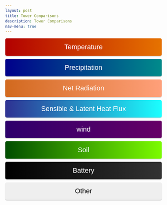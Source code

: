 ```yaml
---
layout: post
title: Tower Comparisons
description: Tower Comparisons
nav-menu: true 
---
```

  
  <script>
  window.onload = function() {
    var coll = document.getElementsByClassName("collapsible");
    var i;
    
    for (i = 0; i < coll.length; i++) {
      coll[i].addEventListener("click", function() {
        this.classList.toggle("active");
        var content = this.nextElementSibling;
        if (content.style.display === "block") {
          content.style.display = "none";
        } else {
          content.style.display = "block";
        }
      });
    }
  }
</script> 
  
  <script>
  function imgError(image) {
    image.onerror = "";
    image.outerHTML = '<img src="../../images/cat_attempt.png" alt="Cat 404" style="width: 200px; display: block; margin: auto;"><div>Sorry, not available! This means we don\'t have data for today yet, or the values are all NA!</div>';
    return true;
  }
</script>
  
  <style>
   .collapsible {
  text-align: center;
  padding: 15px;
  border: none;
  font-size: 22px;
  cursor: pointer;
  transition: background-color 0.5s, color 0.5s, border-color 0.5s;
  width: 100%;
  display: block;
  margin: 0 auto;
  margin-bottom: 10px;
  line-height: normal;
  border-radius: 5px;
  box-shadow: 0px 2px 2px rgba(0, 0, 0, 0.2);
}

.collapsible.carbonflux {
  background: linear-gradient(to right, #614385, #516395);
  color: white;
}
.collapsible.temperature {
  background: linear-gradient(to right,  #b20000, #e67300); /* Darker gradient background */
  color: white;
}
  
.collapsible.rel {
  background: linear-gradient(to right, #662D8C, #ED1E79); /* Darker gradient background */
  color: white;
}

.collapsible.precip {
  background: linear-gradient(to right, #00008b, #008b8b); /* Darker gradient background */
  color: white;
}
   
.collapsible.rn {
  background: linear-gradient(to right, #D2691E, #FFA07A);
  color: white;
}
   
.collapsible.sensible {
  background: linear-gradient(to right, #8B0000, #FF4500);
  color: white;
}
  
.collapsible.latent {
  background: linear-gradient(to right, #2E3192, #1BFFFF);
  color: white;
}

.collapsible.wind {
  background: linear-gradient(to right, #2d006b, #660066);
  color: white;
}
   
.collapsible.soil {
  background: linear-gradient(to right, #004d00, #7cfc00);
  color: white;
}

.collapsible.battery {
  background: linear-gradient(to right, #000000, #333333); /* Gradient background from black to dark gray */
  color: white;
}
   

h4, h5 {
  font-size: 18px; /* Making headers smaller */
}

.content {
  display: none;
  margin: auto;
  width: 95%;
}

.collapsibleContainer {
  text-align: center;
}

.row {
  display: flex;
  justify-content: space-around;
  margin-bottom: 20px;
}

.plot {
  width: 48%;
  margin-right: 2%;
}

.flex-container img {
  max-width: 100%;
  height: auto;
}

.flex-container img:hover {
  transform: scale(1.5);
}

.flex-container a {
  text-decoration: none;
}

.flex-container a:hover {
  text-decoration: none;
}

</style>

<!-- This is an HTML comment, it won't appear on the page -->
<!-- Start site objects and things here: -->


<!-- Start Temperature section: -->
<div class="collapsibleContainer">
<button class="collapsible temperature">Temperature</button>
<div class="content">

<!-- Start T_tmpr_rh_mean: -->
<h2>Temperature (T_tmpr_rh_mean)</h2>

<div class="flex-container">

  <!-- Fluxtower 1_2 Plots -->
  <h3>Flux Towers 1 & 2</h3>
  <div class="row">
    <div class="plot">
      <h5>Yesterday</h5>
      <a href="fluxtower1_2/daily_plots/fluxtower1_2_T_tmpr_rh_mean_yesterday.png" target="_blank">
        <img src="fluxtower1_2/daily_plots/fluxtower1_2_T_tmpr_rh_mean_yesterday.png" alt="Fluxtower1_2 - T_tmpr_rh_mean yesterday" onerror="imgError(this);">
      </a>
    </div>

    <div class="plot">
      <h5>Today</h5>
      <a href="fluxtower1_2/daily_plots/fluxtower1_2_T_tmpr_rh_mean_today.png" target="_blank">
        <img src="fluxtower1_2/daily_plots/fluxtower1_2_T_tmpr_rh_mean_today.png" alt="Fluxtower1_2 - T_tmpr_rh_mean today" onerror="imgError(this);">
      </a>
    </div>
  </div>

  <!-- Fluxtower 3_4 Plots -->
  <h3>Flux Towers 3 & 4</h3>
  <div class="row">
    <div class="plot">
      <h5>Yesterday</h5>
      <a href="fluxtower3_4/daily_plots/fluxtower3_4_T_tmpr_rh_mean_yesterday.png" target="_blank">
        <img src="fluxtower3_4/daily_plots/fluxtower3_4_T_tmpr_rh_mean_yesterday.png" alt="Fluxtower3_4 - T_tmpr_rh_mean yesterday" onerror="imgError(this);">
      </a>
    </div>

    <div class="plot">
      <h5>Today</h5>
      <a href="fluxtower3_4/daily_plots/fluxtower3_4_T_tmpr_rh_mean_today.png" target="_blank">
        <img src="fluxtower3_4/daily_plots/fluxtower3_4_T_tmpr_rh_mean_today.png" alt="Fluxtower3_4 - T_tmpr_rh_mean today" onerror="imgError(this);">
      </a>
    </div>
  </div>

</div>

<!-- end T_tmpr_rh_mean: -->

<!-- Start Ts_Avg: -->
<h2>Average Ts (Ts_Avg)</h2>

<div class="flex-container">

  <!-- Fluxtower 1_2 Plots -->
  <h3>Flux Towers 1 & 2</h3>
  <div class="row">
    <div class="plot">
      <h5>Yesterday</h5>
      <a href="fluxtower1_2/daily_plots/fluxtower1_2_Ts_Avg_yesterday.png" target="_blank">
        <img src="fluxtower1_2/daily_plots/fluxtower1_2_Ts_Avg_yesterday.png" alt="Fluxtower1_2 - Ts_Avg yesterday" onerror="imgError(this);">
      </a>
    </div>

    <div class="plot">
      <h5>Today</h5>
      <a href="fluxtower1_2/daily_plots/fluxtower1_2_Ts_Avg_today.png" target="_blank">
        <img src="fluxtower1_2/daily_plots/fluxtower1_2_Ts_Avg_today.png" alt="Fluxtower1_2 - Ts_Avg today" onerror="imgError(this);">
      </a>
    </div>
  </div>

  <!-- Fluxtower 3_4 Plots -->
  <h3>Flux Towers 3 & 4</h3>
  <div class="row">
    <div class="plot">
      <h5>Yesterday</h5>
      <a href="fluxtower3_4/daily_plots/fluxtower3_4_Ts_Avg_yesterday.png" target="_blank">
        <img src="fluxtower3_4/daily_plots/fluxtower3_4_Ts_Avg_yesterday.png" alt="Fluxtower3_4 - Ts_Avg yesterday" onerror="imgError(this);">
      </a>
    </div>

    <div class="plot">
      <h5>Today</h5>
      <a href="fluxtower3_4/daily_plots/fluxtower3_4_Ts_Avg_today.png" target="_blank">
        <img src="fluxtower3_4/daily_plots/fluxtower3_4_Ts_Avg_today.png" alt="Fluxtower3_4 - Ts_Avg today" onerror="imgError(this);">
      </a>
    </div>
  </div>

</div>

<!-- end Ts_Avg: -->

</div> <!-- This is the closing tag for content div under Temperature -->
</div> <!-- This is the closing tag for collapsibleContainer div under Temperature -->
<!-- END Temperature section: -->


<!-- Start Precipitation section: -->
<div class="collapsibleContainer">
<button class="collapsible precip">Precipitation</button>
<div class="content">

<!-- Start precip_Tot: -->
<h2>Precipitation (precip_Tot)</h2>

<div class="flex-container">

  <!-- Fluxtower 1_2 Plots -->
  <h3>Flux Towers 1 & 2</h3>
  <div class="row">
    <div class="plot">
      <h5>Yesterday</h5>
      <a href="fluxtower1_2/daily_plots/fluxtower1_2_precip_Tot_yesterday.png" target="_blank">
        <img src="fluxtower1_2/daily_plots/fluxtower1_2_precip_Tot_yesterday.png" alt="Fluxtower1_2 - precip_Tot yesterday" onerror="imgError(this);">
      </a>
    </div>

    <div class="plot">
      <h5>Today</h5>
      <a href="fluxtower1_2/daily_plots/fluxtower1_2_precip_Tot_today.png" target="_blank">
        <img src="fluxtower1_2/daily_plots/fluxtower1_2_precip_Tot_today.png" alt="Fluxtower1_2 - precip_Tot today" onerror="imgError(this);">
      </a>
    </div>
  </div>

  <!-- Fluxtower 3_4 Plots -->
  <h3>Flux Towers 3 & 4</h3>
  <div class="row">
    <div class="plot">
      <h5>Yesterday</h5>
      <a href="fluxtower3_4/daily_plots/fluxtower3_4_precip_Tot_yesterday.png" target="_blank">
        <img src="fluxtower3_4/daily_plots/fluxtower3_4_precip_Tot_yesterday.png" alt="Fluxtower3_4 - precip_Tot yesterday" onerror="imgError(this);">
      </a>
    </div>

    <div class="plot">
      <h5>Today</h5>
      <a href="fluxtower3_4/daily_plots/fluxtower3_4_precip_Tot_today.png" target="_blank">
        <img src="fluxtower3_4/daily_plots/fluxtower3_4_precip_Tot_today.png" alt="Fluxtower3_4 - precip_Tot today" onerror="imgError(this);">
      </a>
    </div>
  </div>

</div>

<!-- end precip_Tot: -->


</div> <!-- This is the closing tag for content div under Precipitation -->
</div> <!-- This is the closing tag for collapsibleContainer div under Precipitation -->
<!-- END Precipitation section: -->




<!-- Start Net Radiation section: -->
<div class="collapsibleContainer">
<button class="collapsible rn">Net Radiation</button>
<div class="content">

<!-- Start albedo_Avg: -->
<h2>Average Albedo (albedo_Avg)</h2>

<div class="flex-container">

  <!-- Fluxtower 1_2 Plots -->
  <h3>Flux Towers 1 & 2</h3>
  <div class="row">
    <div class="plot">
      <h5>Yesterday</h5>
      <a href="fluxtower1_2/daily_plots/fluxtower1_2_albedo_Avg_yesterday.png" target="_blank">
        <img src="fluxtower1_2/daily_plots/fluxtower1_2_albedo_Avg_yesterday.png" alt="Fluxtower1_2 - albedo_Avg yesterday" onerror="imgError(this);">
      </a>
    </div>

    <div class="plot">
      <h5>Today</h5>
      <a href="fluxtower1_2/daily_plots/fluxtower1_2_albedo_Avg_today.png" target="_blank">
        <img src="fluxtower1_2/daily_plots/fluxtower1_2_albedo_Avg_today.png" alt="Fluxtower1_2 - albedo_Avg today" onerror="imgError(this);">
      </a>
    </div>
  </div>

  <!-- Fluxtower 3_4 Plots -->
  <h3>Flux Towers 3 & 4</h3>
  <div class="row">
    <div class="plot">
      <h5>Yesterday</h5>
      <a href="fluxtower3_4/daily_plots/fluxtower3_4_albedo_Avg_yesterday.png" target="_blank">
        <img src="fluxtower3_4/daily_plots/fluxtower3_4_albedo_Avg_yesterday.png" alt="Fluxtower3_4 - albedo_Avg yesterday" onerror="imgError(this);">
      </a>
    </div>

    <div class="plot">
      <h5>Today</h5>
      <a href="fluxtower3_4/daily_plots/fluxtower3_4_albedo_Avg_today.png" target="_blank">
        <img src="fluxtower3_4/daily_plots/fluxtower3_4_albedo_Avg_today.png" alt="Fluxtower3_4 - albedo_Avg today" onerror="imgError(this);">
      </a>
    </div>
  </div>

</div>

<!-- end albedo_Avg: -->
<!-- Start Rn_Avg: -->
<h2>Average Net Radiation (Rn_Avg)</h2>

<div class="flex-container">

  <!-- Fluxtower 1_2 Plots -->
  <h3>Flux Towers 1 & 2</h3>
  <div class="row">
    <div class="plot">
      <h5>Yesterday</h5>
      <a href="fluxtower1_2/daily_plots/fluxtower1_2_Rn_Avg_yesterday.png" target="_blank">
        <img src="fluxtower1_2/daily_plots/fluxtower1_2_Rn_Avg_yesterday.png" alt="Fluxtower1_2 - Rn_Avg yesterday" onerror="imgError(this);">
      </a>
    </div>

    <div class="plot">
      <h5>Today</h5>
      <a href="fluxtower1_2/daily_plots/fluxtower1_2_Rn_Avg_today.png" target="_blank">
        <img src="fluxtower1_2/daily_plots/fluxtower1_2_Rn_Avg_today.png" alt="Fluxtower1_2 - Rn_Avg today" onerror="imgError(this);">
      </a>
    </div>
  </div>

  <!-- Fluxtower 3_4 Plots -->
  <h3>Flux Towers 3 & 4</h3>
  <div class="row">
    <div class="plot">
      <h5>Yesterday</h5>
      <a href="fluxtower3_4/daily_plots/fluxtower3_4_Rn_Avg_yesterday.png" target="_blank">
        <img src="fluxtower3_4/daily_plots/fluxtower3_4_Rn_Avg_yesterday.png" alt="Fluxtower3_4 - Rn_Avg yesterday" onerror="imgError(this);">
      </a>
    </div>

    <div class="plot">
      <h5>Today</h5>
      <a href="fluxtower3_4/daily_plots/fluxtower3_4_Rn_Avg_today.png" target="_blank">
        <img src="fluxtower3_4/daily_plots/fluxtower3_4_Rn_Avg_today.png" alt="Fluxtower3_4 - Rn_Avg today" onerror="imgError(this);">
      </a>
    </div>
  </div>

</div>

<!-- end Rn_Avg: -->
<!-- Start par_Avg: -->
<h2>Average PAR (par_Avg)</h2>

<div class="flex-container">

  <!-- Fluxtower 1_2 Plots -->
  <h3>Flux Towers 1 & 2</h3>
  <div class="row">
    <div class="plot">
      <h5>Yesterday</h5>
      <a href="fluxtower1_2/daily_plots/fluxtower1_2_par_Avg_yesterday.png" target="_blank">
        <img src="fluxtower1_2/daily_plots/fluxtower1_2_par_Avg_yesterday.png" alt="Fluxtower1_2 - par_Avg yesterday" onerror="imgError(this);">
      </a>
    </div>

    <div class="plot">
      <h5>Today</h5>
      <a href="fluxtower1_2/daily_plots/fluxtower1_2_par_Avg_today.png" target="_blank">
        <img src="fluxtower1_2/daily_plots/fluxtower1_2_par_Avg_today.png" alt="Fluxtower1_2 - par_Avg today" onerror="imgError(this);">
      </a>
    </div>
  </div>

  <!-- Fluxtower 3_4 Plots -->
  <h3>Flux Towers 3 & 4</h3>
  <div class="row">
    <div class="plot">
      <h5>Yesterday</h5>
      <a href="fluxtower3_4/daily_plots/fluxtower3_4_par_Avg_yesterday.png" target="_blank">
        <img src="fluxtower3_4/daily_plots/fluxtower3_4_par_Avg_yesterday.png" alt="Fluxtower3_4 - par_Avg yesterday" onerror="imgError(this);">
      </a>
    </div>

    <div class="plot">
      <h5>Today</h5>
      <a href="fluxtower3_4/daily_plots/fluxtower3_4_par_Avg_today.png" target="_blank">
        <img src="fluxtower3_4/daily_plots/fluxtower3_4_par_Avg_today.png" alt="Fluxtower3_4 - par_Avg today" onerror="imgError(this);">
      </a>
    </div>
  </div>

</div>

<!-- end par_Avg: -->

<!-- Start Rl_incoming_Avg: -->
<h2>Average Incoming Longwave (Rl_incoming_Avg)</h2>

<div class="flex-container">

  <!-- Fluxtower 1_2 Plots -->
  <h3>Flux Towers 1 & 2</h3>
  <div class="row">
    <div class="plot">
      <h5>Yesterday</h5>
      <a href="fluxtower1_2/daily_plots/fluxtower1_2_Rl_incoming_Avg_yesterday.png" target="_blank">
        <img src="fluxtower1_2/daily_plots/fluxtower1_2_Rl_incoming_Avg_yesterday.png" alt="Fluxtower1_2 - Rl_incoming_Avg yesterday" onerror="imgError(this);">
      </a>
    </div>

    <div class="plot">
      <h5>Today</h5>
      <a href="fluxtower1_2/daily_plots/fluxtower1_2_Rl_incoming_Avg_today.png" target="_blank">
        <img src="fluxtower1_2/daily_plots/fluxtower1_2_Rl_incoming_Avg_today.png" alt="Fluxtower1_2 - Rl_incoming_Avg today" onerror="imgError(this);">
      </a>
    </div>
  </div>

  <!-- Fluxtower 3_4 Plots -->
  <h3>Flux Towers 3 & 4</h3>
  <div class="row">
    <div class="plot">
      <h5>Yesterday</h5>
      <a href="fluxtower3_4/daily_plots/fluxtower3_4_Rl_incoming_Avg_yesterday.png" target="_blank">
        <img src="fluxtower3_4/daily_plots/fluxtower3_4_Rl_incoming_Avg_yesterday.png" alt="Fluxtower3_4 - Rl_incoming_Avg yesterday" onerror="imgError(this);">
      </a>
    </div>

    <div class="plot">
      <h5>Today</h5>
      <a href="fluxtower3_4/daily_plots/fluxtower3_4_Rl_incoming_Avg_today.png" target="_blank">
        <img src="fluxtower3_4/daily_plots/fluxtower3_4_Rl_incoming_Avg_today.png" alt="Fluxtower3_4 - Rl_incoming_Avg today" onerror="imgError(this);">
      </a>
    </div>
  </div>

</div>

<!-- end Rl_incoming_Avg: -->
<!-- Start Rl_outgoing_Avg: -->
<h2>Average Outgoing Longwave (Rl_outgoing_Avg)</h2>

<div class="flex-container">

  <!-- Fluxtower 1_2 Plots -->
  <h3>Flux Towers 1 & 2</h3>
  <div class="row">
    <div class="plot">
      <h5>Yesterday</h5>
      <a href="fluxtower1_2/daily_plots/fluxtower1_2_Rl_outgoing_Avg_yesterday.png" target="_blank">
        <img src="fluxtower1_2/daily_plots/fluxtower1_2_Rl_outgoing_Avg_yesterday.png" alt="Fluxtower1_2 - Rl_outgoing_Avg yesterday" onerror="imgError(this);">
      </a>
    </div>

    <div class="plot">
      <h5>Today</h5>
      <a href="fluxtower1_2/daily_plots/fluxtower1_2_Rl_outgoing_Avg_today.png" target="_blank">
        <img src="fluxtower1_2/daily_plots/fluxtower1_2_Rl_outgoing_Avg_today.png" alt="Fluxtower1_2 - Rl_outgoing_Avg today" onerror="imgError(this);">
      </a>
    </div>
  </div>

  <!-- Fluxtower 3_4 Plots -->
  <h3>Flux Towers 3 & 4</h3>
  <div class="row">
    <div class="plot">
      <h5>Yesterday</h5>
      <a href="fluxtower3_4/daily_plots/fluxtower3_4_Rl_outgoing_Avg_yesterday.png" target="_blank">
        <img src="fluxtower3_4/daily_plots/fluxtower3_4_Rl_outgoing_Avg_yesterday.png" alt="Fluxtower3_4 - Rl_outgoing_Avg yesterday" onerror="imgError(this);">
      </a>
    </div>

    <div class="plot">
      <h5>Today</h5>
      <a href="fluxtower3_4/daily_plots/fluxtower3_4_Rl_outgoing_Avg_today.png" target="_blank">
        <img src="fluxtower3_4/daily_plots/fluxtower3_4_Rl_outgoing_Avg_today.png" alt="Fluxtower3_4 - Rl_outgoing_Avg today" onerror="imgError(this);">
      </a>
    </div>
  </div>

</div>

<!-- end Rl_outgoing_Avg: -->
<!-- Start Rs_incoming_Avg: -->
<h2>Average Incoming Shortwave (Rs_incoming_Avg)</h2>

<div class="flex-container">

  <!-- Fluxtower 1_2 Plots -->
  <h3>Flux Towers 1 & 2</h3>
  <div class="row">
    <div class="plot">
      <h5>Yesterday</h5>
      <a href="fluxtower1_2/daily_plots/fluxtower1_2_Rs_incoming_Avg_yesterday.png" target="_blank">
        <img src="fluxtower1_2/daily_plots/fluxtower1_2_Rs_incoming_Avg_yesterday.png" alt="Fluxtower1_2 - Rs_incoming_Avg yesterday" onerror="imgError(this);">
      </a>
    </div>

    <div class="plot">
      <h5>Today</h5>
      <a href="fluxtower1_2/daily_plots/fluxtower1_2_Rs_incoming_Avg_today.png" target="_blank">
        <img src="fluxtower1_2/daily_plots/fluxtower1_2_Rs_incoming_Avg_today.png" alt="Fluxtower1_2 - Rs_incoming_Avg today" onerror="imgError(this);">
      </a>
    </div>
  </div>

  <!-- Fluxtower 3_4 Plots -->
  <h3>Flux Towers 3 & 4</h3>
  <div class="row">
    <div class="plot">
      <h5>Yesterday</h5>
      <a href="fluxtower3_4/daily_plots/fluxtower3_4_Rs_incoming_Avg_yesterday.png" target="_blank">
        <img src="fluxtower3_4/daily_plots/fluxtower3_4_Rs_incoming_Avg_yesterday.png" alt="Fluxtower3_4 - Rs_incoming_Avg yesterday" onerror="imgError(this);">
      </a>
    </div>

    <div class="plot">
      <h5>Today</h5>
      <a href="fluxtower3_4/daily_plots/fluxtower3_4_Rs_incoming_Avg_today.png" target="_blank">
        <img src="fluxtower3_4/daily_plots/fluxtower3_4_Rs_incoming_Avg_today.png" alt="Fluxtower3_4 - Rs_incoming_Avg today" onerror="imgError(this);">
      </a>
    </div>
  </div>

</div>

<!-- end Rs_incoming_Avg: -->


<!-- Start Rs_outgoing_Avg: -->
<h2>Average Outgoing Shortwave (Rs_outgoing_Avg)</h2>

<div class="flex-container">

  <!-- Fluxtower 1_2 Plots -->
  <h3>Flux Towers 1 & 2</h3>
  <div class="row">
    <div class="plot">
      <h5>Yesterday</h5>
      <a href="fluxtower1_2/daily_plots/fluxtower1_2_Rs_outgoing_Avg_yesterday.png" target="_blank">
        <img src="fluxtower1_2/daily_plots/fluxtower1_2_Rs_outgoing_Avg_yesterday.png" alt="Fluxtower1_2 - Rs_outgoing_Avg yesterday" onerror="imgError(this);">
      </a>
    </div>

    <div class="plot">
      <h5>Today</h5>
      <a href="fluxtower1_2/daily_plots/fluxtower1_2_Rs_outgoing_Avg_today.png" target="_blank">
        <img src="fluxtower1_2/daily_plots/fluxtower1_2_Rs_outgoing_Avg_today.png" alt="Fluxtower1_2 - Rs_outgoing_Avg today" onerror="imgError(this);">
      </a>
    </div>
  </div>

  <!-- Fluxtower 3_4 Plots -->
  <h3>Flux Towers 3 & 4</h3>
  <div class="row">
    <div class="plot">
      <h5>Yesterday</h5>
      <a href="fluxtower3_4/daily_plots/fluxtower3_4_Rs_outgoing_Avg_yesterday.png" target="_blank">
        <img src="fluxtower3_4/daily_plots/fluxtower3_4_Rs_outgoing_Avg_yesterday.png" alt="Fluxtower3_4 - Rs_outgoing_Avg yesterday" onerror="imgError(this);">
      </a>
    </div>

    <div class="plot">
      <h5>Today</h5>
      <a href="fluxtower3_4/daily_plots/fluxtower3_4_Rs_outgoing_Avg_today.png" target="_blank">
        <img src="fluxtower3_4/daily_plots/fluxtower3_4_Rs_outgoing_Avg_today.png" alt="Fluxtower3_4 - Rs_outgoing_Avg today" onerror="imgError(this);">
      </a>
    </div>
  </div>

</div>

<!-- end Rs_outgoing_Avg: -->

</div> <!-- This is the closing tag for content div under Net Radiation -->
</div> <!-- This is the closing tag for collapsibleContainer div under Net Radiation -->
<!-- END Net Radiation section: -->







<!-- Start Latent Heat Flux section: -->
<div class="collapsibleContainer">
<button class="collapsible latent">Sensible & Latent Heat Flux</button>
<div class="content">

<!-- Start LE_li_irga: -->
<h2>Latent Heat Flux (LE_li_irga)</h2>

<div class="flex-container">

  <!-- Fluxtower 1_2 Plots -->
  <h3>Flux Towers 1 & 2</h3>
  <div class="row">
    <div class="plot">
      <h5>Yesterday</h5>
      <a href="fluxtower1_2/daily_plots/fluxtower1_2_LE_li_irga_yesterday.png" target="_blank">
        <img src="fluxtower1_2/daily_plots/fluxtower1_2_LE_li_irga_yesterday.png" alt="Fluxtower1_2 - LE_li_irga yesterday" onerror="imgError(this);">
      </a>
    </div>

    <div class="plot">
      <h5>Today</h5>
      <a href="fluxtower1_2/daily_plots/fluxtower1_2_LE_li_irga_today.png" target="_blank">
        <img src="fluxtower1_2/daily_plots/fluxtower1_2_LE_li_irga_today.png" alt="Fluxtower1_2 - LE_li_irga today" onerror="imgError(this);">
      </a>
    </div>
  </div>

  <!-- Fluxtower 3_4 Plots -->
  <h3>Flux Towers 3 & 4</h3>
  <div class="row">
    <div class="plot">
      <h5>Yesterday</h5>
      <a href="fluxtower3_4/daily_plots/fluxtower3_4_LE_li_irga_yesterday.png" target="_blank">
        <img src="fluxtower3_4/daily_plots/fluxtower3_4_LE_li_irga_yesterday.png" alt="Fluxtower3_4 - LE_li_irga yesterday" onerror="imgError(this);">
      </a>
    </div>

    <div class="plot">
      <h5>Today</h5>
      <a href="fluxtower3_4/daily_plots/fluxtower3_4_LE_li_irga_today.png" target="_blank">
        <img src="fluxtower3_4/daily_plots/fluxtower3_4_LE_li_irga_today.png" alt="Fluxtower3_4 - LE_li_irga today" onerror="imgError(this);">
      </a>
    </div>
  </div>

</div>

<!-- end LE_li_irga: -->
<!-- Start LE_li_wpl: -->
<h2>Latent Heat Flux (LE_li_wpl)</h2>

<div class="flex-container">

  <!-- Fluxtower 1_2 Plots -->
  <h3>Flux Towers 1 & 2</h3>
  <div class="row">
    <div class="plot">
      <h5>Yesterday</h5>
      <a href="fluxtower1_2/daily_plots/fluxtower1_2_LE_li_wpl_yesterday.png" target="_blank">
        <img src="fluxtower1_2/daily_plots/fluxtower1_2_LE_li_wpl_yesterday.png" alt="Fluxtower1_2 - LE_li_wpl yesterday" onerror="imgError(this);">
      </a>
    </div>

    <div class="plot">
      <h5>Today</h5>
      <a href="fluxtower1_2/daily_plots/fluxtower1_2_LE_li_wpl_today.png" target="_blank">
        <img src="fluxtower1_2/daily_plots/fluxtower1_2_LE_li_wpl_today.png" alt="Fluxtower1_2 - LE_li_wpl today" onerror="imgError(this);">
      </a>
    </div>
  </div>

  <!-- Fluxtower 3_4 Plots -->
  <h3>Flux Towers 3 & 4</h3>
  <div class="row">
    <div class="plot">
      <h5>Yesterday</h5>
      <a href="fluxtower3_4/daily_plots/fluxtower3_4_LE_li_wpl_yesterday.png" target="_blank">
        <img src="fluxtower3_4/daily_plots/fluxtower3_4_LE_li_wpl_yesterday.png" alt="Fluxtower3_4 - LE_li_wpl yesterday" onerror="imgError(this);">
      </a>
    </div>

    <div class="plot">
      <h5>Today</h5>
      <a href="fluxtower3_4/daily_plots/fluxtower3_4_LE_li_wpl_today.png" target="_blank">
        <img src="fluxtower3_4/daily_plots/fluxtower3_4_LE_li_wpl_today.png" alt="Fluxtower3_4 - LE_li_wpl today" onerror="imgError(this);">
      </a>
    </div>
  </div>

</div>

<!-- end LE_li_wpl: -->


<!-- Start Hs: -->
<h2>Sensible Heat Flux (Hs)</h2>

<div class="flex-container">

  <!-- Fluxtower 1_2 Plots -->
  <h3>Flux Towers 1 & 2</h3>
  <div class="row">
    <div class="plot">
      <h5>Yesterday</h5>
      <a href="fluxtower1_2/daily_plots/fluxtower1_2_Hs_yesterday.png" target="_blank">
        <img src="fluxtower1_2/daily_plots/fluxtower1_2_Hs_yesterday.png" alt="Fluxtower1_2 - Hs yesterday" onerror="imgError(this);">
      </a>
    </div>

    <div class="plot">
      <h5>Today</h5>
      <a href="fluxtower1_2/daily_plots/fluxtower1_2_Hs_today.png" target="_blank">
        <img src="fluxtower1_2/daily_plots/fluxtower1_2_Hs_today.png" alt="Fluxtower1_2 - Hs today" onerror="imgError(this);">
      </a>
    </div>
  </div>

  <!-- Fluxtower 3_4 Plots -->
  <h3>Flux Towers 3 & 4</h3>
  <div class="row">
    <div class="plot">
      <h5>Yesterday</h5>
      <a href="fluxtower3_4/daily_plots/fluxtower3_4_Hs_yesterday.png" target="_blank">
        <img src="fluxtower3_4/daily_plots/fluxtower3_4_Hs_yesterday.png" alt="Fluxtower3_4 - Hs yesterday" onerror="imgError(this);">
      </a>
    </div>

    <div class="plot">
      <h5>Today</h5>
      <a href="fluxtower3_4/daily_plots/fluxtower3_4_Hs_today.png" target="_blank">
        <img src="fluxtower3_4/daily_plots/fluxtower3_4_Hs_today.png" alt="Fluxtower3_4 - Hs today" onerror="imgError(this);">
      </a>
    </div>
  </div>

</div>

<!-- end Hs: -->


</div> <!-- This is the closing tag for content div under Sensible Heat Flux -->
</div> <!-- This is the closing tag for collapsibleContainer div under Sensible Heat Flux -->
<!-- END Sensible Heat Flux section: -->






 
<!-- Start wind section: -->
<div class="collapsibleContainer">
<button class="collapsible wind">wind</button>
<div class="content">

<!-- Start u_star: -->
<h2>U* (u_star)</h2>

<div class="flex-container">

  <!-- Fluxtower 1_2 Plots -->
  <h3>Flux Towers 1 & 2</h3>
  <div class="row">
    <div class="plot">
      <h5>Yesterday</h5>
      <a href="fluxtower1_2/daily_plots/fluxtower1_2_u_star_yesterday.png" target="_blank">
        <img src="fluxtower1_2/daily_plots/fluxtower1_2_u_star_yesterday.png" alt="Fluxtower1_2 - u_star yesterday" onerror="imgError(this);">
      </a>
    </div>

    <div class="plot">
      <h5>Today</h5>
      <a href="fluxtower1_2/daily_plots/fluxtower1_2_u_star_today.png" target="_blank">
        <img src="fluxtower1_2/daily_plots/fluxtower1_2_u_star_today.png" alt="Fluxtower1_2 - u_star today" onerror="imgError(this);">
      </a>
    </div>
  </div>

  <!-- Fluxtower 3_4 Plots -->
  <h3>Flux Towers 3 & 4</h3>
  <div class="row">
    <div class="plot">
      <h5>Yesterday</h5>
      <a href="fluxtower3_4/daily_plots/fluxtower3_4_u_star_yesterday.png" target="_blank">
        <img src="fluxtower3_4/daily_plots/fluxtower3_4_u_star_yesterday.png" alt="Fluxtower3_4 - u_star yesterday" onerror="imgError(this);">
      </a>
    </div>

    <div class="plot">
      <h5>Today</h5>
      <a href="fluxtower3_4/daily_plots/fluxtower3_4_u_star_today.png" target="_blank">
        <img src="fluxtower3_4/daily_plots/fluxtower3_4_u_star_today.png" alt="Fluxtower3_4 - u_star today" onerror="imgError(this);">
      </a>
    </div>
  </div>

</div>

<!-- end u_star: -->
<!-- Start wnd_spd: -->
<h2>Wind Speed (wnd_spd)</h2>

<div class="flex-container">

  <!-- Fluxtower 1_2 Plots -->
  <h3>Flux Towers 1 & 2</h3>
  <div class="row">
    <div class="plot">
      <h5>Yesterday</h5>
      <a href="fluxtower1_2/daily_plots/fluxtower1_2_wnd_spd_yesterday.png" target="_blank">
        <img src="fluxtower1_2/daily_plots/fluxtower1_2_wnd_spd_yesterday.png" alt="Fluxtower1_2 - wnd_spd yesterday" onerror="imgError(this);">
      </a>
    </div>

    <div class="plot">
      <h5>Today</h5>
      <a href="fluxtower1_2/daily_plots/fluxtower1_2_wnd_spd_today.png" target="_blank">
        <img src="fluxtower1_2/daily_plots/fluxtower1_2_wnd_spd_today.png" alt="Fluxtower1_2 - wnd_spd today" onerror="imgError(this);">
      </a>
    </div>
  </div>

  <!-- Fluxtower 3_4 Plots -->
  <h3>Flux Towers 3 & 4</h3>
  <div class="row">
    <div class="plot">
      <h5>Yesterday</h5>
      <a href="fluxtower3_4/daily_plots/fluxtower3_4_wnd_spd_yesterday.png" target="_blank">
        <img src="fluxtower3_4/daily_plots/fluxtower3_4_wnd_spd_yesterday.png" alt="Fluxtower3_4 - wnd_spd yesterday" onerror="imgError(this);">
      </a>
    </div>

    <div class="plot">
      <h5>Today</h5>
      <a href="fluxtower3_4/daily_plots/fluxtower3_4_wnd_spd_today.png" target="_blank">
        <img src="fluxtower3_4/daily_plots/fluxtower3_4_wnd_spd_today.png" alt="Fluxtower3_4 - wnd_spd today" onerror="imgError(this);">
      </a>
    </div>
  </div>

</div>

<!-- end wnd_spd: -->
<!-- Start Uz_Avg: -->
<h2>Average Z Wind Direction (Uz_Avg)</h2>

<div class="flex-container">

  <!-- Fluxtower 1_2 Plots -->
  <h3>Flux Towers 1 & 2</h3>
  <div class="row">
    <div class="plot">
      <h5>Yesterday</h5>
      <a href="fluxtower1_2/daily_plots/fluxtower1_2_Uz_Avg_yesterday.png" target="_blank">
        <img src="fluxtower1_2/daily_plots/fluxtower1_2_Uz_Avg_yesterday.png" alt="Fluxtower1_2 - Uz_Avg yesterday" onerror="imgError(this);">
      </a>
    </div>

    <div class="plot">
      <h5>Today</h5>
      <a href="fluxtower1_2/daily_plots/fluxtower1_2_Uz_Avg_today.png" target="_blank">
        <img src="fluxtower1_2/daily_plots/fluxtower1_2_Uz_Avg_today.png" alt="Fluxtower1_2 - Uz_Avg today" onerror="imgError(this);">
      </a>
    </div>
  </div>

  <!-- Fluxtower 3_4 Plots -->
  <h3>Flux Towers 3 & 4</h3>
  <div class="row">
    <div class="plot">
      <h5>Yesterday</h5>
      <a href="fluxtower3_4/daily_plots/fluxtower3_4_Uz_Avg_yesterday.png" target="_blank">
        <img src="fluxtower3_4/daily_plots/fluxtower3_4_Uz_Avg_yesterday.png" alt="Fluxtower3_4 - Uz_Avg yesterday" onerror="imgError(this);">
      </a>
    </div>

    <div class="plot">
      <h5>Today</h5>
      <a href="fluxtower3_4/daily_plots/fluxtower3_4_Uz_Avg_today.png" target="_blank">
        <img src="fluxtower3_4/daily_plots/fluxtower3_4_Uz_Avg_today.png" alt="Fluxtower3_4 - Uz_Avg today" onerror="imgError(this);">
      </a>
    </div>
  </div>

</div>

<!-- end Uz_Avg: -->
<!-- Start Uz_stdev: -->
<h2>Z Wind Direction Standard Dev (Uz_stdev)</h2>

<div class="flex-container">

  <!-- Fluxtower 1_2 Plots -->
  <h3>Flux Towers 1 & 2</h3>
  <div class="row">
    <div class="plot">
      <h5>Yesterday</h5>
      <a href="fluxtower1_2/daily_plots/fluxtower1_2_Uz_stdev_yesterday.png" target="_blank">
        <img src="fluxtower1_2/daily_plots/fluxtower1_2_Uz_stdev_yesterday.png" alt="Fluxtower1_2 - Uz_stdev yesterday" onerror="imgError(this);">
      </a>
    </div>

    <div class="plot">
      <h5>Today</h5>
      <a href="fluxtower1_2/daily_plots/fluxtower1_2_Uz_stdev_today.png" target="_blank">
        <img src="fluxtower1_2/daily_plots/fluxtower1_2_Uz_stdev_today.png" alt="Fluxtower1_2 - Uz_stdev today" onerror="imgError(this);">
      </a>
    </div>
  </div>

  <!-- Fluxtower 3_4 Plots -->
  <h3>Flux Towers 3 & 4</h3>
  <div class="row">
    <div class="plot">
      <h5>Yesterday</h5>
      <a href="fluxtower3_4/daily_plots/fluxtower3_4_Uz_stdev_yesterday.png" target="_blank">
        <img src="fluxtower3_4/daily_plots/fluxtower3_4_Uz_stdev_yesterday.png" alt="Fluxtower3_4 - Uz_stdev yesterday" onerror="imgError(this);">
      </a>
    </div>

    <div class="plot">
      <h5>Today</h5>
      <a href="fluxtower3_4/daily_plots/fluxtower3_4_Uz_stdev_today.png" target="_blank">
        <img src="fluxtower3_4/daily_plots/fluxtower3_4_Uz_stdev_today.png" alt="Fluxtower3_4 - Uz_stdev today" onerror="imgError(this);">
      </a>
    </div>
  </div>

</div>

<!-- end Uz_stdev: -->
</div> <!-- This is the closing tag for content div under wind -->
</div> <!-- This is the closing tag for collapsibleContainer div under wind -->
<!-- END wind section: -->








<!-- Start Soil section: -->
<div class="collapsibleContainer">
<button class="collapsible soil">Soil</button>
<div class="content">

<!-- Start soil_water_Avg.1: -->
<h1>Soil Water Content</h1>
<h2>Soil Water Content, Level 1 (soil_water_Avg.1)</h2>

<div class="flex-container">

  <!-- Fluxtower 1_2 Plots -->
  <h3>Flux Towers 1 & 2</h3>
  <div class="row">
    <div class="plot">
      <h5>Yesterday</h5>
      <a href="fluxtower1_2/daily_plots/fluxtower1_2_soil_water_Avg.1._yesterday.png" target="_blank">
        <img src="fluxtower1_2/daily_plots/fluxtower1_2_soil_water_Avg.1._yesterday.png" alt="Fluxtower1_2 - soil_water_Avg.1 yesterday" onerror="imgError(this);">
      </a>
    </div>

    <div class="plot">
      <h5>Today</h5>
      <a href="fluxtower1_2/daily_plots/fluxtower1_2_soil_water_Avg.1._today.png" target="_blank">
        <img src="fluxtower1_2/daily_plots/fluxtower1_2_soil_water_Avg.1._today.png" alt="Fluxtower1_2 - soil_water_Avg.1 today" onerror="imgError(this);">
      </a>
    </div>
  </div>

  <!-- Fluxtower 3_4 Plots -->
  <h3>Flux Towers 3 & 4</h3>
  <div class="row">
    <div class="plot">
      <h5>Yesterday</h5>
      <a href="fluxtower3_4/daily_plots/fluxtower3_4_soil_water_Avg.1._yesterday.png" target="_blank">
        <img src="fluxtower3_4/daily_plots/fluxtower3_4_soil_water_Avg.1._yesterday.png" alt="Fluxtower3_4 - soil_water_Avg.1 yesterday" onerror="imgError(this);">
      </a>
    </div>

    <div class="plot">
      <h5>Today</h5>
      <a href="fluxtower3_4/daily_plots/fluxtower3_4_soil_water_Avg.1._today.png" target="_blank">
        <img src="fluxtower3_4/daily_plots/fluxtower3_4_soil_water_Avg.1._today.png" alt="Fluxtower3_4 - soil_water_Avg.1 today" onerror="imgError(this);">
      </a>
    </div>
  </div>

</div>

<!-- end soil_water_Avg.1: -->
<!-- Start soil_water_Avg.2: -->
<h2>Soil Water Content, Level 2 (soil_water_Avg.2)</h2>

<div class="flex-container">

  <!-- Fluxtower 1_2 Plots -->
  <h3>Flux Towers 1 & 2</h3>
  <div class="row">
    <div class="plot">
      <h5>Yesterday</h5>
      <a href="fluxtower1_2/daily_plots/fluxtower1_2_soil_water_Avg.2._yesterday.png" target="_blank">
        <img src="fluxtower1_2/daily_plots/fluxtower1_2_soil_water_Avg.2._yesterday.png" alt="Fluxtower1_2 - soil_water_Avg.2 yesterday" onerror="imgError(this);">
      </a>
    </div>

    <div class="plot">
      <h5>Today</h5>
      <a href="fluxtower1_2/daily_plots/fluxtower1_2_soil_water_Avg...png" target="_blank">
        <img src="fluxtower1_2/daily_plots/fluxtower1_2_soil_water_Avg.2._today.png" alt="Fluxtower1_2 - soil_water_Avg.2 today" onerror="imgError(this);">
      </a>
    </div>
  </div>

  <!-- Fluxtower 3_4 Plots -->
  <h3>Flux Towers 3 & 4</h3>
  <div class="row">
    <div class="plot">
      <h5>Yesterday</h5>
      <a href="fluxtower3_4/daily_plots/fluxtower3_4_soil_water_Avg.2._yesterday.png" target="_blank">
        <img src="fluxtower3_4/daily_plots/fluxtower3_4_soil_water_Avg.2._yesterday.png" alt="Fluxtower3_4 - soil_water_Avg.2 yesterday" onerror="imgError(this);">
      </a>
    </div>

    <div class="plot">
      <h5>Today</h5>
      <a href="fluxtower3_4/daily_plots/fluxtower3_4_soil_water_Avg.2._today.png" target="_blank">
        <img src="fluxtower3_4/daily_plots/fluxtower3_4_soil_water_Avg.2._today.png" alt="Fluxtower3_4 - soil_water_Avg.2 today" onerror="imgError(this);">
      </a>
    </div>
  </div>

</div>

<!-- end soil_water_Avg.2: -->

<!-- Start soil_water_Avg.3: -->
<h2>Soil Water Content, Level 3 (soil_water_Avg.3)</h2>

<div class="flex-container">

  <!-- Fluxtower 1_2 Plots -->
  <h3>Flux Towers 1 & 2</h3>
  <div class="row">
    <div class="plot">
      <h5>Yesterday</h5>
      <a href="fluxtower1_2/daily_plots/fluxtower1_2_soil_water_Avg.3._yesterday.png" target="_blank">
        <img src="fluxtower1_2/daily_plots/fluxtower1_2_soil_water_Avg.3._yesterday.png" alt="Fluxtower1_2 - soil_water_Avg.3 yesterday" onerror="imgError(this);">
      </a>
    </div>

    <div class="plot">
      <h5>Today</h5>
      <a href="fluxtower1_2/daily_plots/fluxtower1_2_soil_water_Avg.3._today.png" target="_blank">
        <img src="fluxtower1_2/daily_plots/fluxtower1_2_soil_water_Avg.3._today.png" alt="Fluxtower1_2 - soil_water_Avg.3 today" onerror="imgError(this);">
      </a>
    </div>
  </div>

  <!-- Fluxtower 3_4 Plots -->
  <h3>Flux Towers 3 & 4</h3>
  <div class="row">
    <div class="plot">
      <h5>Yesterday</h5>
      <a href="fluxtower3_4/daily_plots/fluxtower3_4_soil_water_Avg.3._yesterday.png" target="_blank">
        <img src="fluxtower3_4/daily_plots/fluxtower3_4_soil_water_Avg.3._yesterday.png" alt="Fluxtower3_4 - soil_water_Avg.3 yesterday" onerror="imgError(this);">
      </a>
    </div>

    <div class="plot">
      <h5>Today</h5>
      <a href="fluxtower3_4/daily_plots/fluxtower3_4_soil_water_Avg.3._today.png" target="_blank">
        <img src="fluxtower3_4/daily_plots/fluxtower3_4_soil_water_Avg.3._today.png" alt="Fluxtower3_4 - soil_water_Avg.3 today" onerror="imgError(this);">
      </a>
    </div>
  </div>

</div>

<!-- end soil_water_Avg.3: -->
<h1>Soil Temperature</h1>
<!-- Start Tsoil1_Avg: -->
<h2>Soil Temperature, Level 1 (Tsoil1_Avg)</h2>

<div class="flex-container">

  <!-- Fluxtower 1_2 Plots -->
  <h3>Flux Towers 1 & 2</h3>
  <div class="row">
    <div class="plot">
      <h5>Yesterday</h5>
      <a href="fluxtower1_2/daily_plots/fluxtower1_2_Tsoil1_Avg_yesterday.png" target="_blank">
        <img src="fluxtower1_2/daily_plots/fluxtower1_2_Tsoil1_Avg_yesterday.png" alt="Fluxtower1_2 - Tsoil1_Avg yesterday" onerror="imgError(this);">
      </a>
    </div>

    <div class="plot">
      <h5>Today</h5>
      <a href="fluxtower1_2/daily_plots/fluxtower1_2_Tsoil1_Avg_today.png" target="_blank">
        <img src="fluxtower1_2/daily_plots/fluxtower1_2_Tsoil1_Avg_today.png" alt="Fluxtower1_2 - Tsoil1_Avg today" onerror="imgError(this);">
      </a>
    </div>
  </div>

  <!-- Fluxtower 3_4 Plots -->
  <h3>Flux Towers 3 & 4</h3>
  <div class="row">
    <div class="plot">
      <h5>Yesterday</h5>
      <a href="fluxtower3_4/daily_plots/fluxtower3_4_Tsoil1_Avg_yesterday.png" target="_blank">
        <img src="fluxtower3_4/daily_plots/fluxtower3_4_Tsoil1_Avg_yesterday.png" alt="Fluxtower3_4 - Tsoil1_Avg yesterday" onerror="imgError(this);">
      </a>
    </div>

    <div class="plot">
      <h5>Today</h5>
      <a href="fluxtower3_4/daily_plots/fluxtower3_4_Tsoil1_Avg_today.png" target="_blank">
        <img src="fluxtower3_4/daily_plots/fluxtower3_4_Tsoil1_Avg_today.png" alt="Fluxtower3_4 - Tsoil1_Avg today" onerror="imgError(this);">
      </a>
    </div>
  </div>

</div>

<!-- end Tsoil1_Avg: -->

<!-- Start Tsoil2_Avg: -->
<h2>Soil Temperature, Level 2 (Tsoil2_Avg)</h2>

<div class="flex-container">

  <!-- Fluxtower 1_2 Plots -->
  <h3>Flux Towers 1 & 2</h3>
  <div class="row">
    <div class="plot">
      <h5>Yesterday</h5>
      <a href="fluxtower1_2/daily_plots/fluxtower1_2_Tsoil2_Avg_yesterday.png" target="_blank">
        <img src="fluxtower1_2/daily_plots/fluxtower1_2_Tsoil2_Avg_yesterday.png" alt="Fluxtower1_2 - Tsoil2_Avg yesterday" onerror="imgError(this);">
      </a>
    </div>

    <div class="plot">
      <h5>Today</h5>
      <a href="fluxtower1_2/daily_plots/fluxtower1_2_Tsoil2_Avg_today.png" target="_blank">
        <img src="fluxtower1_2/daily_plots/fluxtower1_2_Tsoil2_Avg_today.png" alt="Fluxtower1_2 - Tsoil2_Avg today" onerror="imgError(this);">
      </a>
    </div>
  </div>

  <!-- Fluxtower 3_4 Plots -->
  <h3>Flux Towers 3 & 4</h3>
  <div class="row">
    <div class="plot">
      <h5>Yesterday</h5>
      <a href="fluxtower3_4/daily_plots/fluxtower3_4_Tsoil2_Avg_yesterday.png" target="_blank">
        <img src="fluxtower3_4/daily_plots/fluxtower3_4_Tsoil2_Avg_yesterday.png" alt="Fluxtower3_4 - Tsoil2_Avg yesterday" onerror="imgError(this);">
      </a>
    </div>

    <div class="plot">
      <h5>Today</h5>
      <a href="fluxtower3_4/daily_plots/fluxtower3_4_Tsoil2_Avg_today.png" target="_blank">
        <img src="fluxtower3_4/daily_plots/fluxtower3_4_Tsoil2_Avg_today.png" alt="Fluxtower3_4 - Tsoil2_Avg today" onerror="imgError(this);">
      </a>
    </div>
  </div>

</div>

<!-- end Tsoil2_Avg: -->

<!-- Start Tsoil3_Avg: -->
<h2>Soil Temperature, Level 3 (Tsoil3_Avg)</h2>

<div class="flex-container">

  <!-- Fluxtower 1_2 Plots -->
  <h3>Flux Towers 1 & 2</h3>
  <div class="row">
    <div class="plot">
      <h5>Yesterday</h5>
      <a href="fluxtower1_2/daily_plots/fluxtower1_2_Tsoil3_Avg_yesterday.png" target="_blank">
        <img src="fluxtower1_2/daily_plots/fluxtower1_2_Tsoil3_Avg_yesterday.png" alt="Fluxtower1_2 - Tsoil3_Avg yesterday" onerror="imgError(this);">
      </a>
    </div>

    <div class="plot">
      <h5>Today</h5>
      <a href="fluxtower1_2/daily_plots/fluxtower1_2_Tsoil3_Avg_today.png" target="_blank">
        <img src="fluxtower1_2/daily_plots/fluxtower1_2_Tsoil3_Avg_today.png" alt="Fluxtower1_2 - Tsoil3_Avg today" onerror="imgError(this);">
      </a>
    </div>
  </div>

  <!-- Fluxtower 3_4 Plots -->
  <h3>Flux Towers 3 & 4</h3>
  <div class="row">
    <div class="plot">
      <h5>Yesterday</h5>
      <a href="fluxtower3_4/daily_plots/fluxtower3_4_Tsoil3_Avg_yesterday.png" target="_blank">
        <img src="fluxtower3_4/daily_plots/fluxtower3_4_Tsoil3_Avg_yesterday.png" alt="Fluxtower3_4 - Tsoil3_Avg yesterday" onerror="imgError(this);">
      </a>
    </div>

    <div class="plot">
      <h5>Today</h5>
      <a href="fluxtower3_4/daily_plots/fluxtower3_4_Tsoil3_Avg_today.png" target="_blank">
        <img src="fluxtower3_4/daily_plots/fluxtower3_4_Tsoil3_Avg_today.png" alt="Fluxtower3_4 - Tsoil3_Avg today" onerror="imgError(this);">
      </a>
    </div>
  </div>

</div>

<!-- end Tsoil3_Avg: -->
<!-- Start Tsoil4_Avg: -->
<h2>Soil Temperature, Level 4 (Tsoil4_Avg)</h2>

<div class="flex-container">

  <!-- Fluxtower 1_2 Plots -->
  <h3>Flux Towers 1 & 2</h3>
  <div class="row">
    <div class="plot">
      <h5>Yesterday</h5>
      <a href="fluxtower1_2/daily_plots/fluxtower1_2_Tsoil4_Avg_yesterday.png" target="_blank">
        <img src="fluxtower1_2/daily_plots/fluxtower1_2_Tsoil4_Avg_yesterday.png" alt="Fluxtower1_2 - Tsoil4_Avg yesterday" onerror="imgError(this);">
      </a>
    </div>

    <div class="plot">
      <h5>Today</h5>
      <a href="fluxtower1_2/daily_plots/fluxtower1_2_Tsoil4_Avg_today.png" target="_blank">
        <img src="fluxtower1_2/daily_plots/fluxtower1_2_Tsoil4_Avg_today.png" alt="Fluxtower1_2 - Tsoil4_Avg today" onerror="imgError(this);">
      </a>
    </div>
  </div>

  <!-- Fluxtower 3_4 Plots -->
  <h3>Flux Towers 3 & 4</h3>
  <div class="row">
    <div class="plot">
      <h5>Yesterday</h5>
      <a href="fluxtower3_4/daily_plots/fluxtower3_4_Tsoil4_Avg_yesterday.png" target="_blank">
        <img src="fluxtower3_4/daily_plots/fluxtower3_4_Tsoil4_Avg_yesterday.png" alt="Fluxtower3_4 - Tsoil4_Avg yesterday" onerror="imgError(this);">
      </a>
    </div>

    <div class="plot">
      <h5>Today</h5>
      <a href="fluxtower3_4/daily_plots/fluxtower3_4_Tsoil4_Avg_today.png" target="_blank">
        <img src="fluxtower3_4/daily_plots/fluxtower3_4_Tsoil4_Avg_today.png" alt="Fluxtower3_4 - Tsoil4_Avg today" onerror="imgError(this);">
      </a>
    </div>
  </div>

</div>

<!-- end Tsoil4_Avg: -->
</div> <!-- This is the closing tag for content div under Soil -->
</div> <!-- This is the closing tag for collapsibleContainer div under Soil -->
<!-- END Soil section: -->







<!-- Start Battery section: -->
<div class="collapsibleContainer">
<button class="collapsible battery">Battery</button>
<div class="content">

<!-- Start batt_volt_Avg: -->
<h2>Battery (batt_volt_Avg)</h2>

<div class="flex-container">

  <!-- Fluxtower 1_2 Plots -->
  <h3>Flux Towers 1 & 2</h3>
  <div class="row">
    <div class="plot">
      <h5>Yesterday</h5>
      <a href="fluxtower1_2/daily_plots/fluxtower1_2_batt_volt_Avg_yesterday.png" target="_blank">
        <img src="fluxtower1_2/daily_plots/fluxtower1_2_batt_volt_Avg_yesterday.png" alt="Fluxtower1_2 - batt_volt_Avg yesterday" onerror="imgError(this);">
      </a>
    </div>

    <div class="plot">
      <h5>Today</h5>
      <a href="fluxtower1_2/daily_plots/fluxtower1_2_batt_volt_Avg_today.png" target="_blank">
        <img src="fluxtower1_2/daily_plots/fluxtower1_2_batt_volt_Avg_today.png" alt="Fluxtower1_2 - batt_volt_Avg today" onerror="imgError(this);">
      </a>
    </div>
  </div>

  <!-- Fluxtower 3_4 Plots -->
  <h3>Flux Towers 3 & 4</h3>
  <div class="row">
    <div class="plot">
      <h5>Yesterday</h5>
      <a href="fluxtower3_4/daily_plots/fluxtower3_4_batt_volt_Avg_yesterday.png" target="_blank">
        <img src="fluxtower3_4/daily_plots/fluxtower3_4_batt_volt_Avg_yesterday.png" alt="Fluxtower3_4 - batt_volt_Avg yesterday" onerror="imgError(this);">
      </a>
    </div>

    <div class="plot">
      <h5>Today</h5>
      <a href="fluxtower3_4/daily_plots/fluxtower3_4_batt_volt_Avg_today.png" target="_blank">
        <img src="fluxtower3_4/daily_plots/fluxtower3_4_batt_volt_Avg_today.png" alt="Fluxtower3_4 - batt_volt_Avg today" onerror="imgError(this);">
      </a>
    </div>
  </div>

</div>

<!-- end batt_volt_Avg: -->
<!-- Start cdm_batt_volt_Avg: -->
<h2>Battery (cdm_batt_volt_Avg)</h2>

<div class="flex-container">

  <!-- Fluxtower 1_2 Plots -->
  <h3>Flux Towers 1 & 2</h3>
  <div class="row">
    <div class="plot">
      <h5>Yesterday</h5>
      <a href="fluxtower1_2/daily_plots/fluxtower1_2_cdm_batt_volt_Avg_yesterday.png" target="_blank">
        <img src="fluxtower1_2/daily_plots/fluxtower1_2_cdm_batt_volt_Avg_yesterday.png" alt="Fluxtower1_2 - cdm_batt_volt_Avg yesterday" onerror="imgError(this);">
      </a>
    </div>

    <div class="plot">
      <h5>Today</h5>
      <a href="fluxtower1_2/daily_plots/fluxtower1_2_cdm_batt_volt_Avg_today.png" target="_blank">
        <img src="fluxtower1_2/daily_plots/fluxtower1_2_cdm_batt_volt_Avg_today.png" alt="Fluxtower1_2 - cdm_batt_volt_Avg today" onerror="imgError(this);">
      </a>
    </div>
  </div>

  <!-- Fluxtower 3_4 Plots -->
  <h3>Flux Towers 3 & 4</h3>
  <div class="row">
    <div class="plot">
      <h5>Yesterday</h5>
      <a href="fluxtower3_4/daily_plots/fluxtower3_4_cdm_batt_volt_Avg_yesterday.png" target="_blank">
        <img src="fluxtower3_4/daily_plots/fluxtower3_4_cdm_batt_volt_Avg_yesterday.png" alt="Fluxtower3_4 - cdm_batt_volt_Avg yesterday" onerror="imgError(this);">
      </a>
    </div>

    <div class="plot">
      <h5>Today</h5>
      <a href="fluxtower3_4/daily_plots/fluxtower3_4_cdm_batt_volt_Avg_today.png" target="_blank">
        <img src="fluxtower3_4/daily_plots/fluxtower3_4_cdm_batt_volt_Avg_today.png" alt="Fluxtower3_4 - cdm_batt_volt_Avg today" onerror="imgError(this);">
      </a>
    </div>
  </div>

</div>

<!-- end cdm_batt_volt_Avg: -->


</div> <!-- This is the closing tag for content div under Battery -->
</div> <!-- This is the closing tag for collapsibleContainer div under Battery -->
<!-- END Battery section: -->



<!-- Start Other section: -->
<div class="collapsibleContainer">
<button class="collapsible other">Other</button>
<div class="content">

<!-- Start CO2_li_wpl_H_li: -->
<h2>Carbon Flux (CO2_li_wpl_H_li)</h2>

<div class="flex-container">

  <!-- Fluxtower 1_2 Plots -->
  <h3>Flux Towers 1 & 2</h3>
  <div class="row">
    <div class="plot">
      <h5>Yesterday</h5>
      <a href="fluxtower1_2/daily_plots/fluxtower1_2_CO2_li_wpl_H_li_yesterday.png" target="_blank">
        <img src="fluxtower1_2/daily_plots/fluxtower1_2_CO2_li_wpl_H_li_yesterday.png" alt="Fluxtower1_2 - CO2_li_wpl_H_li yesterday" onerror="imgError(this);">
      </a>
    </div>

    <div class="plot">
      <h5>Today</h5>
      <a href="fluxtower1_2/daily_plots/fluxtower1_2_CO2_li_wpl_H_li_today.png" target="_blank">
        <img src="fluxtower1_2/daily_plots/fluxtower1_2_CO2_li_wpl_H_li_today.png" alt="Fluxtower1_2 - CO2_li_wpl_H_li today" onerror="imgError(this);">
      </a>
    </div>
  </div>

  <!-- Fluxtower 3_4 Plots -->
  <h3>Flux Towers 3 & 4</h3>
  <div class="row">
    <div class="plot">
      <h5>Yesterday</h5>
      <a href="fluxtower3_4/daily_plots/fluxtower3_4_CO2_li_wpl_H_li_yesterday.png" target="_blank">
        <img src="fluxtower3_4/daily_plots/fluxtower3_4_CO2_li_wpl_H_li_yesterday.png" alt="Fluxtower3_4 - CO2_li_wpl_H_li yesterday" onerror="imgError(this);">
      </a>
    </div>

    <div class="plot">
      <h5>Today</h5>
      <a href="fluxtower3_4/daily_plots/fluxtower3_4_CO2_li_wpl_H_li_today.png" target="_blank">
        <img src="fluxtower3_4/daily_plots/fluxtower3_4_CO2_li_wpl_H_li_today.png" alt="Fluxtower3_4 - CO2_li_wpl_H_li today" onerror="imgError(this);">
      </a>
    </div>
  </div>

</div>

<!-- end CO2_li_wpl_H_li: -->

<!-- Start RH_tmpr_rh_mean: -->
<h2>Relative Humidity (RH_tmpr_rh_mean)</h2>

<div class="flex-container">

  <!-- Fluxtower 1_2 Plots -->
  <h3>Flux Towers 1 & 2</h3>
  <div class="row">
    <div class="plot">
      <h5>Yesterday</h5>
      <a href="fluxtower1_2/daily_plots/fluxtower1_2_RH_tmpr_rh_mean_yesterday.png" target="_blank">
        <img src="fluxtower1_2/daily_plots/fluxtower1_2_RH_tmpr_rh_mean_yesterday.png" alt="Fluxtower1_2 - RH_tmpr_rh_mean yesterday" onerror="imgError(this);">
      </a>
    </div>

    <div class="plot">
      <h5>Today</h5>
      <a href="fluxtower1_2/daily_plots/fluxtower1_2_RH_tmpr_rh_mean_today.png" target="_blank">
        <img src="fluxtower1_2/daily_plots/fluxtower1_2_RH_tmpr_rh_mean_today.png" alt="Fluxtower1_2 - RH_tmpr_rh_mean today" onerror="imgError(this);">
      </a>
    </div>
  </div>

  <!-- Fluxtower 3_4 Plots -->
  <h3>Flux Towers 3 & 4</h3>
  <div class="row">
    <div class="plot">
      <h5>Yesterday</h5>
      <a href="fluxtower3_4/daily_plots/fluxtower3_4_RH_tmpr_rh_mean_yesterday.png" target="_blank">
        <img src="fluxtower3_4/daily_plots/fluxtower3_4_RH_tmpr_rh_mean_yesterday.png" alt="Fluxtower3_4 - RH_tmpr_rh_mean yesterday" onerror="imgError(this);">
      </a>
    </div>

    <div class="plot">
      <h5>Today</h5>
      <a href="fluxtower3_4/daily_plots/fluxtower3_4_RH_tmpr_rh_mean_today.png" target="_blank">
        <img src="fluxtower3_4/daily_plots/fluxtower3_4_RH_tmpr_rh_mean_today.png" alt="Fluxtower3_4 - RH_tmpr_rh_mean today" onerror="imgError(this);">
      </a>
    </div>
  </div>

</div>

<!-- end RH_tmpr_rh_mean: -->


</div> <!-- This is the closing tag for content div under Battery -->
</div> <!-- This is the closing tag for collapsibleContainer div under Battery -->
<!-- END Other section: -->

